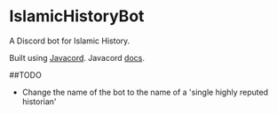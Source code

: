 # IslamicHistoryBot

A Discord bot for Islamic History.

Built using [Javacord](https://github.com/Javacord/Javacord). Javacord [docs](https://javacord.org/wiki/).


##TODO
* Change the name of the bot to the name of a 'single highly reputed historian'
